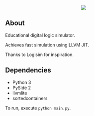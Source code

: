 <p align="center">
<img src="https://i.nuuls.com/hWIoU.png">
</p>

## About
Educational digital logic simulator.

Achieves fast simulation using LLVM JIT.

Thanks to Logisim for inspiration.

## Dependencies
- Python 3
- PySide 2
- llvmlite
- sortedcontainers


To run, execute `python main.py`.
